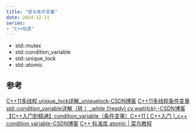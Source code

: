 ```yaml
---
title: "锁与条件变量"
date: 2024-12-11
series: 
- "C++拾遗"
---
```


- std::mutex
- std::condition_variable
- std::unique_lock
- std::atomic
## 参考
[C++11多线程 unique_lock详解_uniquelock-CSDN博客](https://blog.csdn.net/u012507022/article/details/85909567)
[C++11多线程条件变量std::condition_variable详解（转 ）_while (!ready) cv.wait(lck);-CSDN博客](https://blog.csdn.net/qq_38210354/article/details/107168532)
[【C++入门到精通】condition_variable（条件变量）C++11 [ C++入门 ]_c++ condition variable-CSDN博客](https://blog.csdn.net/m0_75215937/article/details/135074541)
[C++ 标准库 atomic | 菜鸟教程](https://www.runoob.com/cplusplus/cpp-libs-atomic.html)